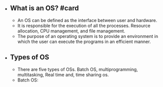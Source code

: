 - ## What is an OS? #card
	- An OS can be defined as the interface between user and hardware.
	- It is responsible for the execution of all the processes. Resource allocation, CPU management, and file management.
	- The purpose of an operating system is to provide an environment in which the user can execute the programs in an efficient manner.
- ## Types of OS
	- There are five types of OSs. Batch OS, multiprogramming, multitasking, Real time and, time sharing os.
	- Batch OS: